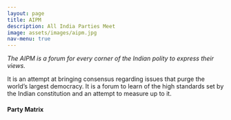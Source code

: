 ```yaml
---
layout: page
title: AIPM
description: All India Parties Meet
image: assets/images/aipm.jpg
nav-menu: true
---
```


*The AIPM is a forum for every corner of the Indian polity to express their views.*

It is an attempt at bringing consensus regarding issues that purge the world’s largest democracy. It is a forum to learn
of the high standards set by the Indian constitution and an attempt to measure up to it.

#### Party Matrix